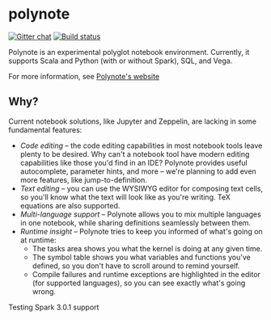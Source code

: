 # polynote
[![Gitter chat](https://badges.gitter.im/polynote/polynote.svg)](https://gitter.im/polynote/polynote)
[![Build status](https://github.com/polynote/polynote/workflows/Build/badge.svg)](https://github.com/polynote/polynote/actions?query=workflow%3ABuild)

Polynote is an experimental polyglot notebook environment. Currently, it supports Scala and Python (with or without Spark),
SQL, and Vega.

For more information, see [Polynote's website](https://polynote.org)

## Why?

Current notebook solutions, like Jupyter and Zeppelin, are lacking in some fundamental features:

- *Code editing* – the code editing capabilities in most notebook tools leave plenty to be desired. Why can't a notebook
  tool have modern editing capabilities like those you'd find in an IDE? Polynote provides useful autocomplete,
  parameter hints, and more – we're planning to add even more features, like jump-to-definition.
- *Text editing* – you can use the WYSIWYG editor for composing text cells, so you'll know what the text will look like as
  you're writing. TeX equations are also supported.
- *Multi-language support* – Polynote allows you to mix multiple languages in one notebook, while sharing definitions
  seamlessly between them.
- *Runtime insight* – Polynote tries to keep you informed of what's going on at runtime:
    - The tasks area shows you what the kernel is doing at any given time.
    - The symbol table shows you what variables and functions you've defined, so you don't have to scroll around to remind yourself.
    - Compile failures and runtime exceptions are highlighted in the editor (for supported languages), so you can see exactly what's going wrong.


Testing Spark 3.0.1 support
